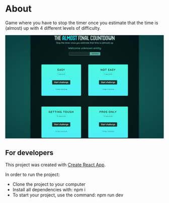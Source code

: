 # About

Game where you have to stop the timer once you estimate that the time is (almost) up with 4 different levels of difficulty.

<div align="center">
    <img src="https://github.com/IvanVasiunin/final-countdown-game/blob/main/public/app_UI.jpg" alt="certificate" />
</div>

## For developers

This project was created with
[Create React App](https://github.com/facebook/create-react-app).

In order to run the project:
- Clone the project to your computer
- Install all dependencies with: npm i
- To start your project, use the command: npm run dev
